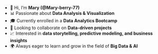 
<!---
Mary-berry-77/Mary-berry-77 is a ✨ special ✨ repository because its `README.md` (this file) appears on your GitHub profile.
You can click the Preview link to take a look at your changes.
--->
- 👋 Hi, I’m **Mary (@Mary-berry-77)**
- 📊 Passionate about **Data Analysis & Visualization**
- 🎓 Currently enrolled in a **Data Analytics Bootcamp**
- 🚀 Looking to collaborate on **Data-driven projects**
- 📈 Interested in **data storytelling, predictive modeling, and business insights**
- 🌍 Always eager to learn and grow in the field of **Big Data & AI**
